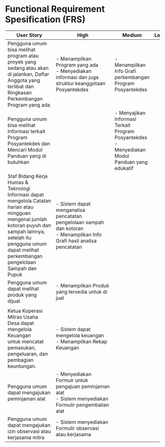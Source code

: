 # Functional Requirement Spesification (FRS)

| User Story                                                                                                                                                                                                                       | High                                                                                                                        | Medium                                                                                             | Low | No |
| -------------------------------------------------------------------------------------------------------------------------------------------------------------------------------------------------------------------------------- | --------------------------------------------------------------------------------------------------------------------------- | -------------------------------------------------------------------------------------------------- | --- | -- |
| Pengguna umum bisa melihat program atau proyek yang sedang atau akan di jalankan, Daftar Anggota yang terlibat dan Ringkasan Perkembangan Program yang ada                                                                       | - Menampilkan Program yang ada<br />- Menyediakan informasi dan juga struktur keanggotaan Posyantekdes                      | - Menampilkan Info Grafi perkembangan Program Posyantekdes                                         |     |    |
| Pengguna umum bisa melihat Informasi terkait Program Posyantekdes dan Mencari Modul Panduan yang di butuhkan                                                                                                                     |                                                                                                                             | - Menyajikan Informasi Terkait Program Posyantekdes<br />- Menyediakan Modul Panduan yang edukatif |     |    |
| Staf Bidang Kerja Humas & Teknologi Informasi dapat mengelola Catatan harian atau mingguan mengenai jumlah kotoran puyuh dan sampah lainnya, setelah itu pengguna umum dapat melihat perkembangan pengelolaan Sampah dan Pupuk | - Sistem dapat menganalisa pencatatan pengelolaan sampah dan kotoran<br />- Menampilkan Info Grafi hasil analisa pencatatan |                                                                                                    |     |    |
| Pengguna umum dapat melihat produk yang dijual.                                                                                                                                                                                  | - Menampilkan Produk yang tersedia untuk di jual                                                                            |                                                                                                    |     |    |
|                                                                                                                                                                                                                                  |                                                                                                                             |                                                                                                    |     |    |
| Ketua Koperasi Mitras Usaha Desa dapat mengelola Keuangan untuk mencatat pemasukan, pengeluaran, dan pembagian keuntungan.                                                                                                      | - Sistem dapat mengelola keuangan<br />- Menampilkan Rekap Keuangan                                                         |                                                                                                    |     |    |
| Pengguna umum dapat mengajukan peminjaman alat                                                                                                                                                                                   | - Menyediakan Formuir untuk pengajuan peminjaman alat<br />- Sistem menyediakan Formulir pengembalian alat                 |                                                                                                    |     |    |
| Pengguna umum dapat mengajukan izin observasi atau kerjasama mitra                                                                                                                                                               | - Sistem menyediakan Formulir observasi atau kerjasama                                                                     |                                                                                                    |     |    |
